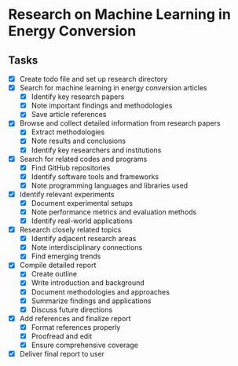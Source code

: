 # Research on Machine Learning in Energy Conversion

## Tasks

- [x] Create todo file and set up research directory
- [x] Search for machine learning in energy conversion articles
  - [x] Identify key research papers
  - [x] Note important findings and methodologies
  - [x] Save article references
- [x] Browse and collect detailed information from research papers
  - [x] Extract methodologies
  - [x] Note results and conclusions
  - [x] Identify key researchers and institutions
- [x] Search for related codes and programs
  - [x] Find GitHub repositories
  - [x] Identify software tools and frameworks
  - [x] Note programming languages and libraries used
- [x] Identify relevant experiments
  - [x] Document experimental setups
  - [x] Note performance metrics and evaluation methods
  - [x] Identify real-world applications
- [x] Research closely related topics
  - [x] Identify adjacent research areas
  - [x] Note interdisciplinary connections
  - [x] Find emerging trends
- [x] Compile detailed report
  - [x] Create outline
  - [x] Write introduction and background
  - [x] Document methodologies and approaches
  - [x] Summarize findings and applications
  - [x] Discuss future directions
- [x] Add references and finalize report
  - [x] Format references properly
  - [x] Proofread and edit
  - [x] Ensure comprehensive coverage
- [x] Deliver final report to user
